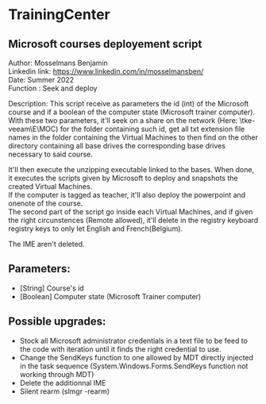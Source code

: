 # TrainingCenter  

## Microsoft courses deployement script  
Author: Mosselmans Benjamin  
Linkedin link: https://www.linkedin.com/in/mosselmansben/  
Date: Summer 2022  
Function : Seek and deploy  
  
Description: This script receive as parameters the id (int) of the Microsoft course and if a boolean of the computer state (Microsoft trainer computer). With these       two parameters, it'll seek on a share on the network (Here: \\tke-veeam\E\MOC) for the folder containing such id, get all txt extension file names in the folder containing the Virtual Machines to then find on the other directory containing all base drives the corresponding base drives necessary to said course.  
  
It'll then execute the unzipping executable linked to the bases. When done, it executes the scripts given by Microsoft to deploy and snapshots the created Virtual Machines.  
If the computer is tagged as teacher, it'll also deploy the powerpoint and onenote of the course.  
The second part of the script go inside each Virtual Machines, and if given the right circunstences (Remote allowed), it'll delete in the registry keyboard registry     keys to only let English and French(Belgium).  
  
The IME aren't deleted.  
## Parameters:  
- [String] Course's id
- [Boolean] Computer state (Microsoft Trainer computer)  
## Possible upgrades:  
- Stock all Microsoft administrator credentials in a text file to be feed to the code with iteration until it finds the right credential to use.
- Change the SendKeys function to one allowed by MDT directly injected in the task sequence (System.Windows.Forms.SendKeys function not working                             through MDT)
- Delete the additionnal IME
- Silent rearm (slmgr -rearm)

